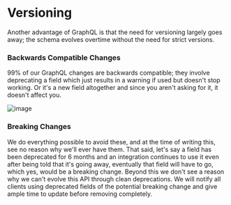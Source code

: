 # Versioning

Another advantage of GraphQL is that the need for versioning largely goes away; the schema evolves overtime without the need for strict versions.

### Backwards Compatible Changes

99% of our GraphQL changes are backwards compatible; they involve deprecating a field which just results in a warning if used but doesn't stop working. Or it's a new field altogether and since you aren't asking for it, it doesn't affect you.

![image](https://user-images.githubusercontent.com/1004167/73579222-af686a80-4436-11ea-90ab-ab8e9a242606.png)

### Breaking Changes

We do everything possible to avoid these, and at the time of writing this, see no reason why we'll ever have them. That said, let's say a field has been deprecated for 6 months and an integration continues to use it even after being told that it's going away, eventually that field will have to go, which yes, would be a breaking change. Beyond this we don't see a reason why we can't evolve this API through clean deprecations. We will notify all clients using deprecated fields of the potential breaking change and give ample time to update before removing completely.
